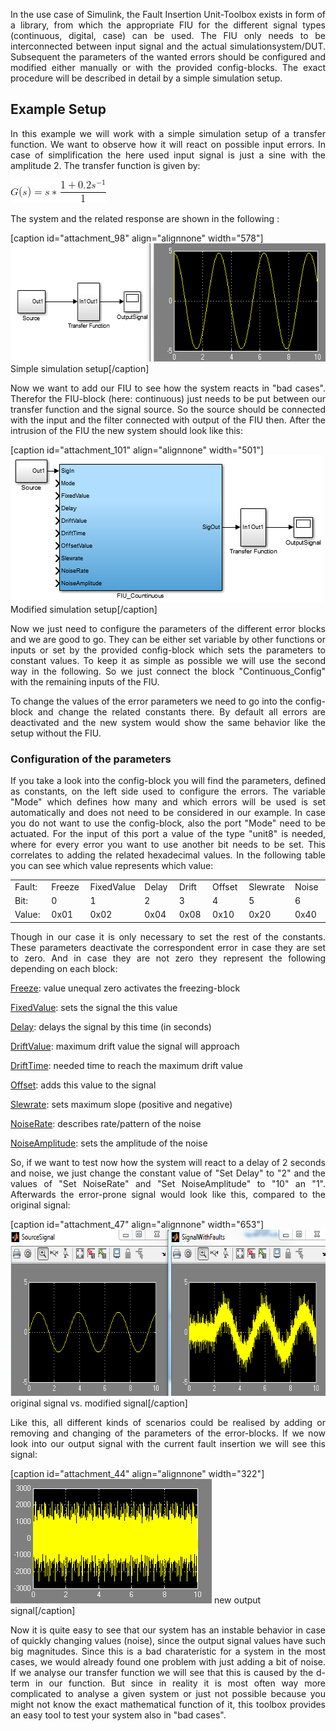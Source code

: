 <p style="text-align: justify;">In the use case of Simulink, the Fault Insertion Unit-Toolbox exists in form of a library, from which the appropriate FIU for the different signal types (continuous, digital, case) can be used. The FIU only needs to be interconnected between input signal and the actual simulationsystem/DUT. Subsequent the parameters of the wanted errors should be configured and modified either manually or with the provided config-blocks. The exact procedure will be described in detail by a simple simulation setup.</p>

<h2 style="text-align: justify;">Example Setup</h2>
<p style="text-align: justify;">In this example we will work with a simple simulation setup of a transfer function. We want to observe how it will react on possible input errors. In case of simplification the here used input signal is just a sine with the amplitude 2. The transfer function is given by:</p>
<img class="alignnone" src="./images/transferfunction.png"/>
<p style="text-align: justify;">The system and the related response are shown in the following :</p>


[caption id="attachment_98" align="alignnone" width="578"]<a href="https://raw.githubusercontent.com/fkaopenconcepts/FaultInsertionUnit/test/Simulink-based/images/SimulationExample.PNG"><img class="wp-image-98 size-full" src="https://raw.githubusercontent.com/fkaopenconcepts/FaultInsertionUnit/test/Simulink-based/images/SimulationExample.PNG" alt="SimulationExample" width="578" height="189" /></a> Simple simulation setup[/caption]
<p style="text-align: justify;">Now we want to add our FIU to see how the system reacts in "bad cases". Therefor the FIU-block (here: continuous) just needs to be put between our transfer function and the signal source. So the source should be connected with the input and the filter connected with output of the FIU then. After the intrusion of the FIU the new system should look like this:</p>


[caption id="attachment_101" align="alignnone" width="501"]<a href="https://raw.githubusercontent.com/fkaopenconcepts/FaultInsertionUnit/test/Simulink-based/images/SimulationExampleAndFIU.PNG"><img class="wp-image-101 size-full" src="https://raw.githubusercontent.com/fkaopenconcepts/FaultInsertionUnit/test/Simulink-based/images/SimulationExampleAndFIU.PNG" alt="SimulationExampleAndFIU" width="501" height="235" /></a> Modified simulation setup[/caption]
<p style="text-align: justify;">Now we just need to configure the parameters of the different error blocks and we are good to go. They can be either set variable by other functions or inputs or set by the provided config-block which sets the parameters to constant values. To keep it as simple as possible we will use the second way in the following. So we just connect the block "Continuous_Config" with the remaining inputs of the FIU.</p>
<p style="text-align: justify;">To change the values of the error parameters we need to go into the config-block and change the related constants there. By default all errors are deactivated and the new system would show the same behavior like the setup without the FIU.</p>

<h3 style="text-align: justify;">Configuration of the parameters</h3>
<p style="text-align: justify;">If you take a look into the config-block you will find the parameters, defined as constants, on the left side used to configure the errors. The variable "Mode" which defines how many and which errors will be used is set automatically and does not need to be considered in our example. In case you do not want to use the config-block, also the port "Mode" need to be actuated. For the input of this port a value of the type "unit8" is needed, where for every error you want to use another bit needs to be set. This correlates to adding the related hexadecimal values. In the following table you can see which value represents which value:</p>

<table>
<tbody>
<tr>
<td width="77">Fault:</td>
<td width="77">Freeze</td>
<td width="77">FixedValue</td>
<td width="77">Delay</td>
<td width="77">Drift</td>
<td width="77">Offset</td>
<td width="77">Slewrate</td>
<td width="77">Noise</td>
</tr>
<tr>
<td width="77">Bit:</td>
<td width="77">0</td>
<td width="77">1</td>
<td width="77">2</td>
<td width="77">3</td>
<td width="77">4</td>
<td width="77">5</td>
<td width="77">6</td>
</tr>
<tr>
<td width="77">Value:</td>
<td width="77">0x01</td>
<td width="77">0x02</td>
<td width="77">0x04</td>
<td width="77">0x08</td>
<td width="77">0x10</td>
<td width="77">0x20</td>
<td width="77">0x40</td>
</tr>
</tbody>
</table>
<p style="text-align: justify;">Though in our case it is only necessary to set the rest of the constants. These parameters deactivate the correspondent error in case they are set to zero. And in case they are not zero they represent the following depending on each block:</p>
<p style="text-align: justify;"><span style="text-decoration: underline;">Freeze</span>: value unequal zero activates the freezing-block</p>
<p style="text-align: justify;"><span style="text-decoration: underline;">FixedValue</span>: sets the signal the this value</p>
<p style="text-align: justify;"><span style="text-decoration: underline;">Delay</span>: delays the signal by this time (in seconds)</p>
<p style="text-align: justify;"><span style="text-decoration: underline;">DriftValue</span>: maximum drift value the signal will approach</p>
<p style="text-align: justify;"><span style="text-decoration: underline;">DriftTime</span>: needed time to reach the maximum drift value</p>
<p style="text-align: justify;"><span style="text-decoration: underline;">Offset</span>: adds this value to the signal</p>
<p style="text-align: justify;"><span style="text-decoration: underline;">Slewrate</span>: sets maximum slope (positive and negative)</p>
<p style="text-align: justify;"><span style="text-decoration: underline;">NoiseRate</span>: describes rate/pattern of the noise</p>
<p style="text-align: justify;"><span style="text-decoration: underline;">NoiseAmplitude</span>: sets the amplitude of the noise</p>
<p style="text-align: justify;">So, if we want to test now how the system will react to a delay of 2 seconds and noise, we just change the constant value of "Set Delay" to "2" and the values of "Set NoiseRate" and "Set NoiseAmplitude" to "10" an "1". Afterwards the error-prone signal would look like this, compared to the original signal:</p>


[caption id="attachment_47" align="alignnone" width="653"]<a href="https://raw.githubusercontent.com/fkaopenconcepts/FaultInsertionUnit/test/Simulink-based/images/SourceSignal_vs_SignalWithFaults.PNG"><img class="wp-image-47 size-full" src="https://raw.githubusercontent.com/fkaopenconcepts/FaultInsertionUnit/test/Simulink-based/images/SourceSignal_vs_SignalWithFaults.PNG" alt="" width="653" height="266" /></a> original signal vs. modified signal[/caption]
<p style="text-align: justify;">Like this, all different kinds of scenarios could be realised by adding or removing and changing of the parameters of the error-blocks. If we now look into our output signal with the current fault insertion we will see this signal:</p>


[caption id="attachment_44" align="alignnone" width="322"]<a href="https://raw.githubusercontent.com/fkaopenconcepts/FaultInsertionUnit/test/Simulink-based/images/OutputSignal.PNG"><img class="wp-image-44 size-full" src="https://raw.githubusercontent.com/fkaopenconcepts/FaultInsertionUnit/test/Simulink-based/images/OutputSignal.PNG" alt="OutputSignal" width="322" height="199" /></a> new output signal[/caption]
<p style="text-align: justify;">Now it is quite easy to see that our system has an instable behavior in case of quickly changing values (noise), since the output signal values have such big magnitudes. Since this is a bad charateristic for a system in the most cases, we would already found one problem with just adding a bit of noise. If we analyse our transfer function we will see that this is caused by the d-term in our function. But since in reality it is most often way more complicated to analyse a given system or just not possible because you might not know the exact mathematical function of it, this toolbox provides an easy tool to test your system also in "bad cases".</p>
